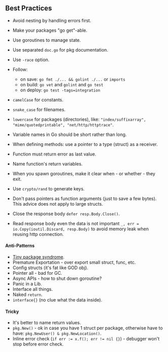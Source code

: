Best Practices
-

* Avoid nesting by handling errors first.
* Make your packages "go get"-able.
* Use goroutines to manage state.
* Use separated `doc.go` for pkg documentation.
* Use `-race` option.
* Follow:
    * on save: `go fmt ./... && golint ./...` or `imports`
    * on build: `go vet` and `golint` and `go test`
    * on deploy: `go test -tags=integration`
* `camelCase` for constants.
* `snake_case` for filenames.
* `lowercase` for packages (directories), like:
  `"index/suffixarray", "mime/quotedprintable", "net/http/httptrace"`.
* Variable names in Go should be short rather than long.
* When defining methods: use a pointer to a type (struct) as a receiver.
* Function must return error as last value.
* Name function's return variables.
* When you spawn goroutines, make it clear when - or whether - they exit.

* Use `crypto/rand` to generate keys.
* Don't pass pointers as function arguments (just to save a few bytes).
  This advice does not apply to large structs.
* Close the response body `defer resp.Body.Close()`.
* Read response body even the data is not important
  `_, err = io.Copy(ioutil.Discard, resp.Body)`
  to avoid memory leak when reusing http connection.

#### Anti-Patterns

* [Tiny package syndrome](https://www.youtube.com/watch?v=ltqV6pDKZD8&feature=youtu.be&t=7m30s).
* Premature Exportation - over export small struct, func, etc.
* Config structs (it's fat like GOD obj).
* Pointer all - bad for GC.
* Async APIs - how to shut down goroutine?
* Panic in a Lib.
* Interface all things.
* Naked `return`.
* `interface{}` (no clue what the data inside).

#### Tricky

* It's better to name return values.
* `pkg.New()` - ok in case you have 1 struct per package,
otherwise have to have: `pkg.NewUser() & pkg.NewLocation()`.
* Inline error check (`if err := x.f(); err != nil {}`) - debugger won't stop before error check.
